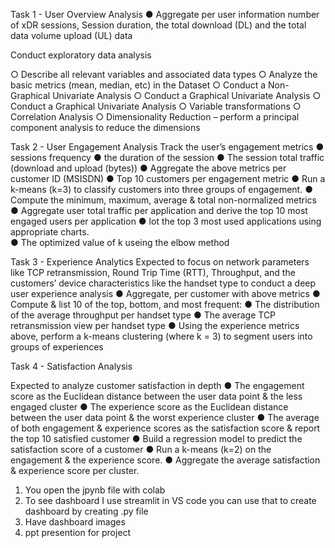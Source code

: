 Task 1 - User Overview Analysis
●	Aggregate per user information number of xDR sessions, Session duration, the total download (DL) and 	the total data volume  upload (UL) data 

Conduct exploratory data analysis

○	Describe all relevant variables and associated data types
○	Analyze the basic metrics (mean, median, etc) in the Dataset 
○	Conduct a Non-Graphical Univariate Analysis 
○	Conduct a Graphical Univariate Analysis 
○	Conduct a Graphical Univariate Analysis 
○	Variable transformations
○	Correlation Analysis 
○	Dimensionality Reduction – perform a principal component analysis to reduce the dimensions

Task 2 - User Engagement Analysis
Track the user’s engagement metrics
●	sessions frequency 
●	the duration of the session 
●	The session total traffic (download and upload (bytes))
●	Aggregate the above metrics per customer ID (MSISDN)
●	Top 10 customers per engagement metric 
●	Run a k-means (k=3) to classify customers into three groups of engagement. 
●	Compute the minimum, maximum, average & total non-normalized metrics
●	Aggregate user total traffic per application and derive the top 10 most engaged users per application
●	lot the top 3 most used applications using appropriate charts.  
●	The optimized value of k useing the elbow method 

Task 3 - Experience Analytics
Expected to focus on network parameters like TCP retransmission, Round Trip Time (RTT), Throughput, and the customers’ device characteristics like the handset type to conduct a deep user experience analysis
●	Aggregate, per customer with above metrics
●	Compute & list 10 of the top, bottom, and most frequent:
●	The distribution of the average throughput per handset type
●	The average TCP retransmission view per handset type
●	Using the experience metrics above, perform a k-means clustering (where k = 3) to segment users into groups of experiences

Task 4 - Satisfaction Analysis

Expected  to analyze customer satisfaction in depth
●	The engagement score as the Euclidean distance between the user data point & the less engaged cluster
●	The experience score as the Euclidean distance between the user data point & the worst experience cluster
●	The average of both engagement & experience scores as  the satisfaction score & report the top 10 satisfied customer 
●	Build a regression model  to predict the satisfaction score of a customer
●	Run a k-means (k=2) on the engagement & the experience score. 
●	Aggregate the average satisfaction & experience score per cluster. 

1. You open the jpynb file with colab
2. To see dashboard I use streamlit in VS code  you can use that to create dashboard by creating .py file
3. Have dashboard images
4. ppt presention for project




